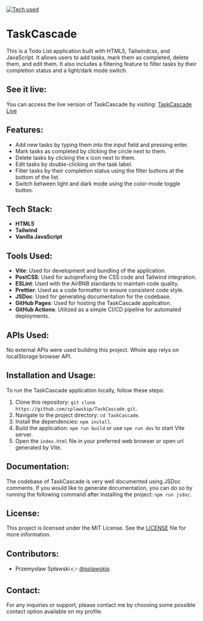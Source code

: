 [![Tech used](https://skillicons.dev/icons?i=git,github,vscode,vite,html,css,tailwind,js&theme=dark)](https://skillicons.dev)
# TaskCascade

This is a Todo List application built with HTML5, Tailwindcss, and JavaScript. It allows users to add tasks, mark them as completed, delete them, and edit them. It also includes a filtering feature to filter tasks by their completion status and a light/dark mode switch.

## See it live:

You can access the live version of TaskCascade by visiting: [TaskCascade Live](https://splawskip.github.io/TaskCascade)

## Features:

- Add new tasks by typing them into the input field and pressing enter.
- Mark tasks as completed by clicking the circle next to them.
- Delete tasks by clicking the x icon next to them.
- Edit tasks by double-clicking on the task label.
- Filter tasks by their completion status using the filter buttons at the bottom of the list.
- Switch between light and dark mode using the color-mode toggle button.

## Tech Stack:

- **HTML5**
- **Tailwind**
- **Vanilla JavaScript**

## Tools Used:

- **Vite**: Used for development and bundling of the application.
- **PostCSS**: Used for autoprefixing the CSS code and Tailwind integration.
- **ESLint**: Used with the AirBNB standards to maintain code quality.
- **Prettier**: Used as a code formatter to ensure consistent code style.
- **JSDoc**: Used for generating documentation for the codebase.
- **GitHub Pages**: Used for hosting the TaskCascade application.
- **GitHub Actions**: Utilized as a simple CI/CD pipeline for automated deployments.

## APIs Used:

No external APIs were used building this project. Whole app relys on localStorage browser API.

## Installation and Usage:

To run the TaskCascade application locally, follow these steps:

1. Clone this repository: `git clone https://github.com/splawskip/TaskCascade.git`.
2. Navigate to the project directory: `cd TaskCascade`.
3. Install the dependencies: `npm install`.
4. Build the application: `npm run build` or use `npm run dev` to start Vite server.
5. Open the `index.html` file in your preferred web browser or open url generated by Vite.

## Documentation:

The codebase of TaskCascade is very well documented using JSDoc comments. If you would like to generate documentation, you can do so by running the following command after installing the project: `npm run jsdoc`.

## License:

This project is licensed under the MIT License. See the [LICENSE](https://github.com/splawskip/TaskCascade/blob/main/LICENSE) file for more information.

## Contributors:

- Przemysław Spławski 👉 [@splawskip](https://github.com/splawskip)

## Contact:

For any inquiries or support, please contact me by choosing some possible contact option available on my profile.
